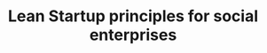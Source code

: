 ---
order: 3
title: Lean Startup principles for social enterprises
company: NovoED
location: Madrid, Spain
---